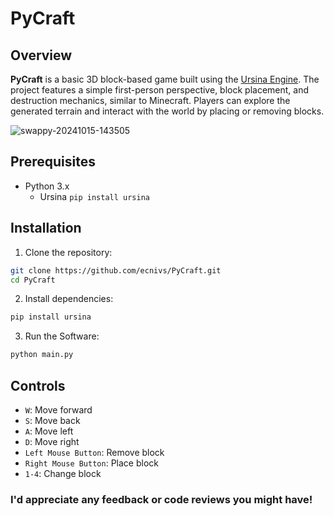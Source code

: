 # PyCraft

## Overview
**PyCraft** is a basic 3D block-based game built using the [Ursina Engine](https://www.ursinaengine.org/). The project features a simple first-person perspective, block placement, and destruction mechanics, similar to Minecraft. Players can explore the generated terrain and interact with the world by placing or removing blocks.

![swappy-20241015-143505](https://github.com/user-attachments/assets/348cba48-ee30-469b-8e6e-31af675a9b1c)


## Prerequisites
* Python 3.x
    * Ursina `pip install ursina`

## Installation
1. Clone the repository:
```bash
git clone https://github.com/ecnivs/PyCraft.git
cd PyCraft
```
2. Install dependencies:
```bash
pip install ursina
```
3. Run the Software:
```bash
python main.py
```

## Controls
* `W`: Move forward
* `S`: Move back
* `A`: Move left
* `D`: Move right
* `Left Mouse Button`: Remove block
* `Right Mouse Button`: Place block
* `1-4`: Change block

### I'd appreciate any feedback or code reviews you might have!
